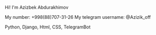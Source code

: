 Hi!  I'm Azizbek Abdurakhimov

My number: +998(88)707-31-26
My telegram username: @Azizik_off

Python, Django, Html, CSS, TelegramBot
